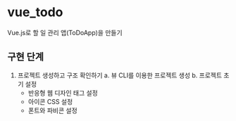 # vue_todo

Vue.js로 할 일 관리 앱(ToDoApp)을 만들기

## 구현 단계
1. 프로젝트 생성하고 구조 확인하기
  a. 뷰 CLI를 이용한 프로젝트 생성
  b. 프로젝트 초기 설정
     - 반응형 웹 디자인 태그 설정
     - 아이콘 CSS 설정
     - 폰트와 파비콘 설정
